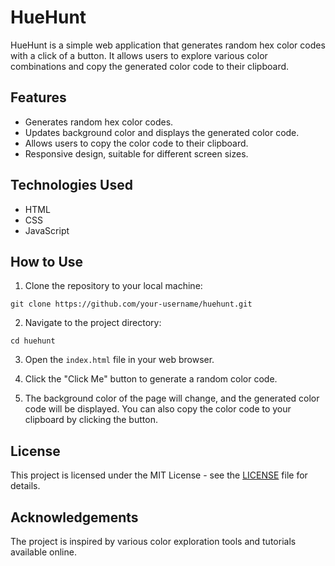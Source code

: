 # HueHunt

HueHunt is a simple web application that generates random hex color codes with a click of a button. It allows users to explore various color combinations and copy the generated color code to their clipboard.

## Features

- Generates random hex color codes.
- Updates background color and displays the generated color code.
- Allows users to copy the color code to their clipboard.
- Responsive design, suitable for different screen sizes.

## Technologies Used

- HTML
- CSS
- JavaScript

## How to Use

1. Clone the repository to your local machine:

```
git clone https://github.com/your-username/huehunt.git
```

2. Navigate to the project directory:

```
cd huehunt
```

3. Open the `index.html` file in your web browser.

4. Click the "Click Me" button to generate a random color code.

5. The background color of the page will change, and the generated color code will be displayed. You can also copy the color code to your clipboard by clicking the button.

## License

This project is licensed under the MIT License - see the [LICENSE](LICENSE) file for details.

## Acknowledgements

The project is inspired by various color exploration tools and tutorials available online.
